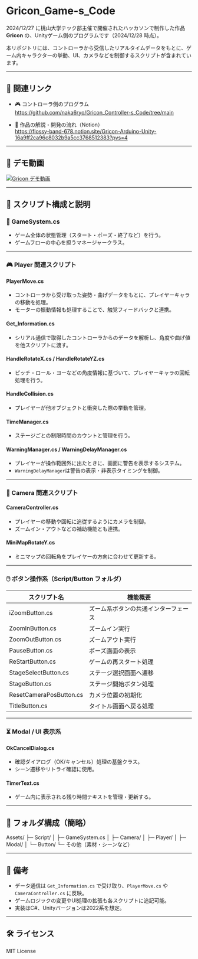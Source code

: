# Gricon_Game-s_Code

2024/12/27 に桃山大学テック部主催で開催されたハッカソンで制作した作品 **Gricon** の、Unityゲーム側のプログラムです（2024/12/28 時点）。

本リポジトリには、コントローラから受信したリアルタイムデータをもとに、ゲーム内キャラクターの挙動、UI、カメラなどを制御するスクリプトが含まれています。

---

## 🔗 関連リンク

- 🎮 コントローラ側のプログラム  
  https://github.com/naka6ryo/Gricon_Controller-s_Code/tree/main

- 📄 作品の解説・開発の流れ（Notion）  
  https://flossy-band-678.notion.site/Gricon-Arduino-Unity-16a9ff2ca96c8032b9a5cc3768512383?pvs=4

---
## 🎥 デモ動画

[![Gricon デモ動画](https://img.youtube.com/vi/qLPBSaw1i-E/0.jpg)](https://youtu.be/qLPBSaw1i-E?si=rnXXbKDZcDVdmmQi)

---

## 📁 スクリプト構成と説明

### 📌 GameSystem.cs
- ゲーム全体の状態管理（スタート・ポーズ・終了など）を行う。
- ゲームフローの中心を担うマネージャークラス。

---

### 🎮 Player 関連スクリプト

#### PlayerMove.cs
- コントローラから受け取った姿勢・曲げデータをもとに、プレイヤーキャラの移動を処理。
- モーターの振動情報も処理することで、触覚フィードバックと連携。

#### Get_Information.cs
- シリアル通信で取得したコントローラからのデータを解析し、角度や曲げ値を他スクリプトに渡す。

#### HandleRotateX.cs / HandleRotateYZ.cs
- ピッチ・ロール・ヨーなどの角度情報に基づいて、プレイヤーキャラの回転処理を行う。

#### HandleCollision.cs
- プレイヤーが他オブジェクトと衝突した際の挙動を管理。

#### TimeManager.cs
- ステージごとの制限時間のカウントと管理を行う。

#### WarningManager.cs / WarningDelayManager.cs  
- プレイヤーが操作範囲外に出たときに、画面に警告を表示するシステム。
- `WarningDelayManager`は警告の表示・非表示タイミングを制御。

---

### 🧭 Camera 関連スクリプト

#### CameraController.cs
- プレイヤーの移動や回転に追従するようにカメラを制御。
- ズームイン・アウトなどの補助機能とも連携。

#### MiniMapRotateY.cs
- ミニマップの回転角をプレイヤーの方向に合わせて更新する。

---

### 🖱️ ボタン操作系（Script/Button フォルダ）

| スクリプト名               | 機能概要                     |
|----------------------------|------------------------------|
| iZoomButton.cs             | ズーム系ボタンの共通インターフェース |
| ZoomInButton.cs            | ズームイン実行               |
| ZoomOutButton.cs           | ズームアウト実行             |
| PauseButton.cs             | ポーズ画面の表示             |
| ReStartButton.cs           | ゲームの再スタート処理       |
| StageSelectButton.cs       | ステージ選択画面へ遷移       |
| StageButton.cs             | ステージ開始ボタン処理       |
| ResetCameraPosButton.cs    | カメラ位置の初期化           |
| TitleButton.cs             | タイトル画面へ戻る処理       |

---

### ⏳ Modal / UI 表示系

#### OkCancelDialog.cs
- 確認ダイアログ（OK/キャンセル）処理の基盤クラス。
- シーン遷移やリトライ確認に使用。

#### TimerText.cs
- ゲーム内に表示される残り時間テキストを管理・更新する。

---

## 📂 フォルダ構成（簡略）

Assets/
├─ Script/
│ ├─ GameSystem.cs
│ ├─ Camera/
│ ├─ Player/
│ ├─ Modal/
│ └─ Button/
└─ その他（素材・シーンなど）


---

## 📝 備考

- データ通信は `Get_Information.cs` で受け取り、`PlayerMove.cs` や `CameraController.cs` に反映。
- ゲームロジックの変更やUI処理の拡張も各スクリプトに追記可能。
- 実装はC#、Unityバージョンは2022系を想定。

---

## 🛠 ライセンス

MIT License
